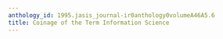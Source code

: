 ```yaml
---
anthology_id: 1995.jasis_journal-ir0anthology0volumeA46A5.6
title: Coinage of the Term Information Science
---
```

